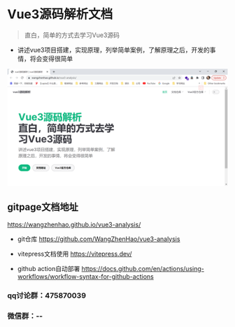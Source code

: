 # Vue3源码解析文档

>直白，简单的方式去学习Vue3源码

- 讲述vue3项目搭建，实现原理，列举简单案例，了解原理之后，开发的事情，将会变得很简单

![demo](https://github.com/WangZhenHao/vue3-analysis/raw/master/docs/.vitepress/public/1.jpg)

## gitpage文档地址
https://wangzhenhao.github.io/vue3-analysis/

- git仓库
https://github.com/WangZhenHao/vue3-analysis


- vitepress文档使用
https://vitepress.dev/

- github action自动部署
https://docs.github.com/en/actions/using-workflows/workflow-syntax-for-github-actions

### qq讨论群：475870039
### 微信群：--


